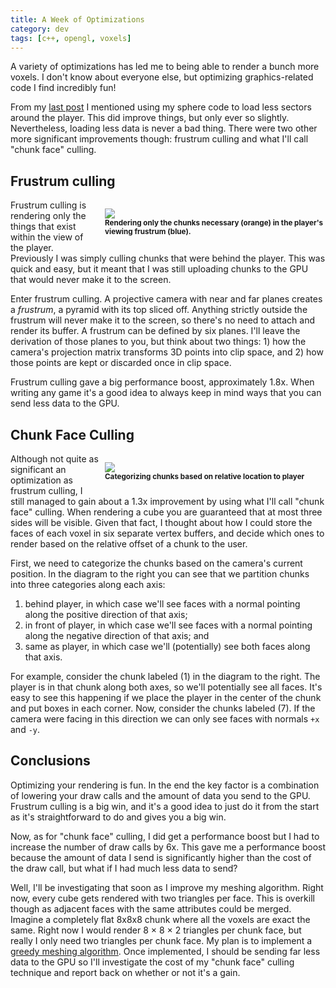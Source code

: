 ```yaml
---
title: A Week of Optimizations
category: dev
tags: [c++, opengl, voxels]
---
```


A variety of optimizations has led me to being able to render a bunch more voxels. I don't know
about everyone else, but optimizing graphics-related code I find incredibly fun!

From my [last post](/blog/2014-07-26-seeing-spheres) I mentioned using my sphere code to load less
sectors around the player. This did improve things, but only ever so slightly. Nevertheless, loading
less data is never a bad thing. There were two other more significant improvements though: frustrum
culling and what I'll call "chunk face" culling.

## Frustrum culling

<p style="float: right; margin-left: 10px; width: 353px; line-height: 100%;">
	<img src="https://docs.google.com/drawings/d/1XlMlgGT2NN3MeqEwtCmVlJ6QLqGyOuQ6t1hne5_WJo4/pub?w=353&amp;h=294">
	<br/>
	<strong><small>Rendering only the chunks necessary (orange) in the player's viewing frustrum (blue).</small></strong>
</p>

Frustrum culling is rendering only the things that exist within the view of the player. Previously I
was simply culling chunks that were behind the player. This was quick and easy, but it meant that I
was still uploading chunks to the GPU that would never make it to the screen.

Enter frustrum culling. A projective camera with near and far planes creates a <em>frustrum</em>, a
pyramid with its top sliced off. Anything strictly outside the frustrum will never make it to the
screen, so there's no need to attach and render its buffer. A frustrum can be defined by six planes.
I'll leave the derivation of those planes to you, but think about two things: 1) how the camera's
projection matrix transforms 3D points into clip space, and 2) how those points are kept or
discarded once in clip space.

Frustrum culling gave a big performance boost, approximately 1.8x. When writing any game it's a good
idea to always keep in mind ways that you can send less data to the GPU.

## Chunk Face Culling

<p style="float: right; margin-left: 10px; width: 353px; line-height: 100%;">
	<img src="https://docs.google.com/drawings/d/1-ZTXzb6-gV5Kw30Ka50QQZm1_0wI0tvAnZil9yzgGu4/pub?w=353&amp;h=294">
	<br/>
	<strong><small>Categorizing chunks based on relative location to player</small></strong>
</p>

Although not quite as significant an optimization as frustrum culling, I still managed to gain about
a 1.3x improvement by using what I'll call "chunk face" culling. When rendering a cube you are
guaranteed that at most three sides will be visible. Given that fact, I thought about how I could
store the faces of each voxel in six separate vertex buffers, and decide which ones to render based
on the relative offset of a chunk to the user.

First, we need to categorize the chunks based on the camera's current position. In the diagram to
the right you can see that we partition chunks into three categories along each axis:

1. behind player, in which case we'll see faces with a normal pointing along the positive direction
   of that axis;
2. in front of player, in which case we'll see faces with a normal pointing along the negative
   direction of that axis; and
3. same as player, in which case we'll (potentially) see both faces along that axis.

For example, consider the chunk labeled (1) in the diagram to the right. The player is in that chunk
along both axes, so we'll potentially see all faces. It's easy to see this happening if we place the
player in the center of the chunk and put boxes in each corner. Now, consider the chunks labeled
(7). If the camera were facing in this direction we can only see faces with normals `+x` and `-y`.

## Conclusions

Optimizing your rendering is fun. In the end the key factor is a combination of lowering your draw
calls and the amount of data you send to the GPU. Frustrum culling is a big win, and it's a good
idea to just do it from the start as it's straightforward to do and gives you a big win.

Now, as for "chunk face" culling, I did get a performance boost but I had to increase the number of
draw calls by 6x. This gave me a performance boost because the amount of data I send is
significantly higher than the cost of the draw call, but what if I had much less data to send?

Well, I'll be investigating that soon as I improve my meshing algorithm. Right now, every cube gets
rendered with two triangles per face. This is overkill though as adjacent faces with the same
attributes could be merged. Imagine a completely flat 8x8x8 chunk where all the voxels are exact the
same. Right now I would render 8 &times; 8 &times; 2 triangles per chunk face, but really I only
need two triangles per chunk face. My plan is to implement a
[greedy meshing algorithm](https://0fps.net/2012/06/30/meshing-in-a-minecraft-game/). Once
implemented, I should be sending far less data to the GPU so I'll investigate the cost of my "chunk
face" culling technique and report back on whether or not it's a gain.
